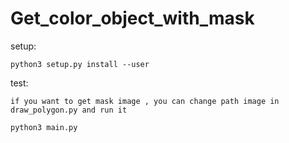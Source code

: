 # Get_color_object_with_mask

setup:

    python3 setup.py install --user
    
    
test:
   
    if you want to get mask image , you can change path image in draw_polygon.py and run it
    
    python3 main.py

    
